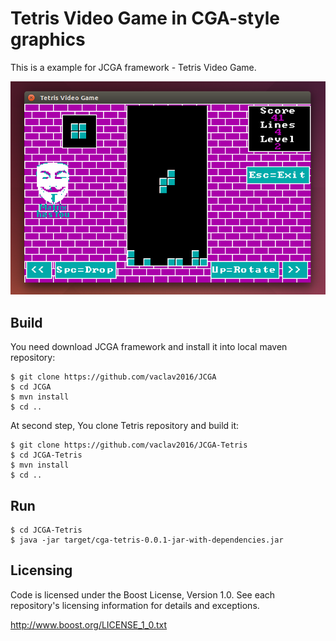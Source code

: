 # Tetris Video Game in CGA-style graphics

This is a example for JCGA framework - Tetris Video Game.

![Tetris Video Game](screenshot-tetris.png)

## Build

You need download JCGA framework and install it into local maven repository:

    $ git clone https://github.com/vaclav2016/JCGA
    $ cd JCGA
    $ mvn install
    $ cd ..

At second step, You clone Tetris repository and build it:

    $ git clone https://github.com/vaclav2016/JCGA-Tetris
    $ cd JCGA-Tetris
    $ mvn install
    $ cd ..

## Run

    $ cd JCGA-Tetris
    $ java -jar target/cga-tetris-0.0.1-jar-with-dependencies.jar

## Licensing

Code is licensed under the Boost License, Version 1.0. See each
repository's licensing information for details and exceptions.

http://www.boost.org/LICENSE_1_0.txt
